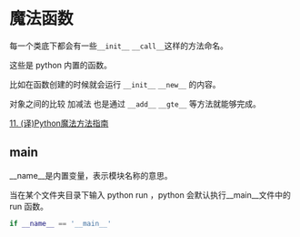 # 魔法函数

每一个类底下都会有一些`__init__` `__call__`这样的方法命名。

这些是 python 内置的函数。

比如在函数创建的时候就会运行 `__init__` `__new__` 的内容。

对象之间的比较 加减法 也是通过 `__add__` `__gte__` 等方法就能够完成。


[11\. (译)Python魔法方法指南](https://pyzh.readthedocs.io/en/latest/python-magic-methods-guide.html#id28)

##  __main__

__name__是内置变量，表示模块名称的意思。

当在某个文件夹目录下输入 python run ，python 会默认执行__main__文件中的 run 函数。

```py
if __name__ == '__main__'
```
